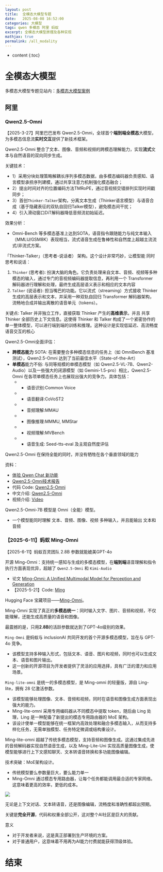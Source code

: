 ```yaml
---
layout: post
title:  全模态大模型专题
date:   2025-08-08 16:52:00
categories: 大模型
tags: qwen 多模态 阿里 蚂蚁
excerpt: 全模态大模型原理及各种实现
mathjax: true
permalink: /all_modality
---
```


* content
{:toc}


# 全模态大模型 

多模态大模型专题见站内：[多模态大模型案例](multimodal_case)


## 阿里

### Qwen2.5-Omni


【2025-3-27】阿里巴巴发布 Qwen2.5-Omni，全球首个**端到端全模态**大模型，为多模态信息流**实时交互**提供了新技术框架。

Qwen2.5-Omni 整合了文本、图像、音频和视频的跨模态理解能力，实现**流式**文本与自然语音的双向同步生成。

关键技术：
- 1）采用分块处理策略解耦长序列多模态数据，由多模态编码器负责感知、语言模型承担序列建模，通过共享注意力机制强化模态融合；
- 2）提出时间对齐的位置编码方法TMRoPE，通过音视频交错排列实现时间戳同步；
- 3）首创`Thinker-Talker`架构，分离文本生成（Thinker语言模型）与语音合成（基于隐藏表征的双轨自回归Talker模型），避免模态间干扰；
- 4）引入滑动窗口DiT解码器降低音频流初始延迟。

效果分析：
- Omni-Bench 等多模态基准上达到SOTA，语音指令跟随能力与纯文本输入（MMLU/GSM8K）表现相当，流式语音生成在鲁棒性和自然度上超越主流流式/非流式方案。

「Thinker-Talker」（思考者-说话者） 架构。这个设计非常巧妙，让模型能 同时思考和说话：
1. `Thinker` (思考者): 扮演大脑的角色。它负责处理来自文本、音频、视频等多种模态的输入，通过专门的音视频编码器提取信息，再利用一个 Transformer 解码器进行理解和处理，最终生成高层语义表示和相应的文本内容
2. `Talker` (说话者): 担当嘴巴的功能。它以流式（streaming）方式接收 Thinker 生成的高层表示和文本，并采用一种双轨自回归 Transformer 解码器架构，流畅地合成并输出离散的语音单元（tokens）。

关键点: Talker 并非独立工作，直接获取 Thinker 产生的**高维表示**，并且 共享 Thinker 全部历史上下文信息。这使得 Thinker 和 Talker 构成了一个紧密协作的单一整体模型，可以进行端到端的训练和推理。这种设计是实现低延迟、高流畅度语音交互的核心

Qwen2.5-Omni全面评估：
- **跨模态能力** SOTA: 在需要整合多种模态信息的任务上（如 OmniBench 基准测试），Qwen2.5-Omni 达到了当前最佳水平（State-of-the-Art）
- **单模态**能力不俗: 与同等规模的单模态模型（如 Qwen2.5-VL-7B、Qwen2-Audio）以及一些强大的闭源模型（如 Gemini-1.5-pro）相比，Qwen2.5-Omni 在各项单模态任务上也展现出强大的竞争力。具体包括：
  - * 语音识别:Common Voice
  - * 语音翻译:CoVoST2
  - * 音频理解:MMAU
  - * 图像推理:MMMU, MMStar
  - * 视频理解:MVBench
  - * 语音生成: Seed-tts-eval 及主观自然度评估

Qwen2.5-Omni 在保持全能的同时，并没有牺牲在各个垂直领域的能力


资料：
- [体验 Qwen Chat 新功能](https://chat.qwenlm.ai)
- [Qwen2.5-Omni技术报告](https://github.com/QwenLM/Qwen2.5-Omni/blob/main/assets/Qwen2.5_Omni.pdf)
- 代码 Code: [Qwen2.5-Omni](https://github.com/QwenLM/Qwen2.5-Omni)
- 中文介绍: [Qwen2.5-Omni](https://github.com/QwenLM/Qwen2.5-Omni/blob/main/README_CN.md)
- 视频介绍: [Video](https://www.youtube.com/watch?v=UF55yM67EH0)

Qwen2.5-Omni-7B 模型是 Omni（全能）模型。
- 一个模型能同时理解 文本、音频、图像、视频 多种输入，并且能输出 文本和音频


### 【2025-6-11】蚂蚁 Ming-Omni


【2025-6-11】蚂蚁百灵团队 2.8B 参数就能媲美GPT-4o

开源 Ming-Omni：支持统一感知与生成的多模态模型，在**端到端**语音理解和指令执行方面表现优异，超越了 `Qwen2.5-Omni` 和 `Kimi-Audio`
- 论文 [Ming-Omni: A Unified Multimodal Model for Perception and Generation](https://arxiv.org/pdf/2506.09344)
- 【2025-5-21】Code: [Ming](https://github.com/inclusionAI/Ming/tree/main)

Hugging Face 宝藏项目——[Ming-Omni](https://huggingface.co/inclusionAI/Ming-Lite-Omni)。

Ming-Omni 实现了真正的**多模态统一**：同时输入文字、图片、音频和视频，不仅能理解，还能生成高质量的语音和图像。

最震撼的是，只用**2.8B**的活跃参数就达到了GPT-4o级别的效果。

`Ming-Omni` 是蚂蚁与 inclusionAI 共同开发的首个开源多模态模型，旨在与 GPT-4o 竞争。
- 该模型支持多种输入形式，包括文本、语音、图片和视频，同时也可以生成文本、语音和图片输出。
- 这一创新的开源项目为开发者提供了灵活的应用选择，具有广泛的潜力和应用场景。

`Ming-lite-omni` 是统一的多模态模型，是 Ming-omni 的轻量版，源自 Ling-lite，拥有 28 亿激活参数。
- 该模型能够处理图像、文本、音频和视频，同时在语音和图像生成方面表现出强大的能力。
- Ming-lite-omni 采用专用编码器从不同模态中提取 token，随后由 Ling 处理，Ling 是一种配备了新提出的模态专用路由器的 MoE 架构。
- 该设计使单一模型能够在统一框架内高效处理和融合多模态输入，从而支持多样化任务，无需单独模型、任务特定微调或结构重设计。

Ming-lite-omni 超越了传统多模态模型，支持音频和图像生成。这通过集成先进的音频解码器实现自然语音生成，以及 Ming-Lite-Uni 实现高质量图像生成，使模型能够进行上下文感知聊天、文本转语音转换和多功能图像编辑。

技术突破：MoE架构设计。
- 传统模型要么参数量巨大，要么能力单一
- Ming-Omni 通过模态专用路由器，让每个任务都能调用最合适的专家网络。这意味着更高的效率，更低的成本。

![](https://pic4.zhimg.com/v2-f5bb04b0e3764d81d519677a854766b9_1440w.jpg)


无论是上下文对话、文本转语音，还是图像编辑，流畅度和准确性都超出预期。

关键是**完全开源**，代码和权重全部公开，这对整个AI社区是巨大的贡献。

意义
- 对于开发者来说，这是真正部署到生产环境的方案。
- 对于普通用户，这意味着不用再为AI能力付费就能获得顶级体验。



# 结束
